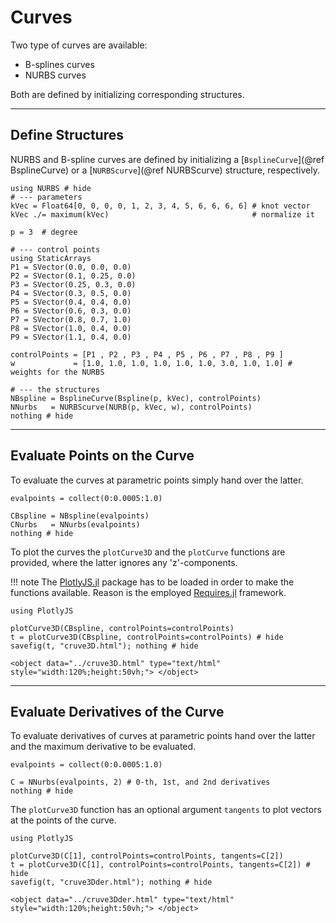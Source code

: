 
# Curves

Two type of curves are available:
- B-splines curves
- NURBS curves

Both are defined by initializing corresponding structures.

---
## Define Structures

NURBS and B-spline curves are defined by initializing a [`BsplineCurve`](@ref BsplineCurve) or a [`NURBScurve`](@ref NURBScurve) structure, respectively.

```@example curves
using NURBS # hide
# --- parameters
kVec = Float64[0, 0, 0, 0, 1, 2, 3, 4, 5, 6, 6, 6, 6] # knot vector
kVec ./= maximum(kVec)                                # normalize it

p = 3  # degree 

# --- control points
using StaticArrays
P1 = SVector(0.0, 0.0, 0.0)
P2 = SVector(0.1, 0.25, 0.0)
P3 = SVector(0.25, 0.3, 0.0)
P4 = SVector(0.3, 0.5, 0.0)
P5 = SVector(0.4, 0.4, 0.0)
P6 = SVector(0.6, 0.3, 0.0)
P7 = SVector(0.8, 0.7, 1.0)
P8 = SVector(1.0, 0.4, 0.0)
P9 = SVector(1.1, 0.4, 0.0)

controlPoints = [P1 , P2 , P3 , P4 , P5 , P6 , P7 , P8 , P9 ]
w             = [1.0, 1.0, 1.0, 1.0, 1.0, 1.0, 3.0, 1.0, 1.0] # weights for the NURBS

# --- the structures
NBspline = BsplineCurve(Bspline(p, kVec), controlPoints)
NNurbs   = NURBScurve(NURB(p, kVec, w), controlPoints)
nothing # hide
```

---
## Evaluate Points on the Curve

To evaluate the curves at parametric points simply hand over the latter. 

```@example curves
evalpoints = collect(0:0.0005:1.0)

CBspline = NBspline(evalpoints)
CNurbs   = NNurbs(evalpoints)
nothing # hide
```

To plot the curves the `plotCurve3D` and the `plotCurve` functions are provided, where the latter ignores any 'z'-components.

!!! note
    The [PlotlyJS.jl](https://github.com/JuliaPlots/PlotlyJS.jl) package has to be loaded in order to make the functions available. Reason is the employed [Requires.jl](https://github.com/JuliaPackaging/Requires.jl) framework.

```@example curves
using PlotlyJS

plotCurve3D(CBspline, controlPoints=controlPoints)
t = plotCurve3D(CBspline, controlPoints=controlPoints) # hide
savefig(t, "cruve3D.html"); nothing # hide
```

```@raw html
<object data="../cruve3D.html" type="text/html"  style="width:120%;height:50vh;"> </object>
```

---
## Evaluate Derivatives of the Curve

To evaluate derivatives of curves at parametric points hand over the latter and the maximum derivative to be evaluated.

```@example curves
evalpoints = collect(0:0.0005:1.0)

C = NNurbs(evalpoints, 2) # 0-th, 1st, and 2nd derivatives
nothing # hide
```

The `plotCurve3D` function has an optional argument `tangents` to plot vectors at the points of the curve.

```@example curves
using PlotlyJS

plotCurve3D(C[1], controlPoints=controlPoints, tangents=C[2])
t = plotCurve3D(C[1], controlPoints=controlPoints, tangents=C[2]) # hide
savefig(t, "cruve3Dder.html"); nothing # hide
```

```@raw html
<object data="../cruve3Dder.html" type="text/html"  style="width:120%;height:50vh;"> </object>
```